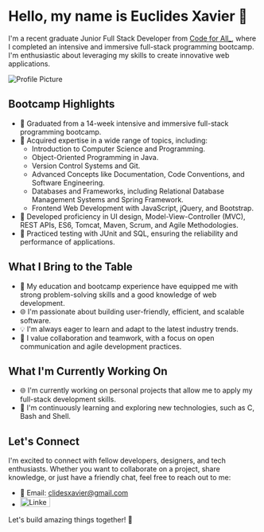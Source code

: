# Hello, my name is  Euclides Xavier 👋

I'm a recent graduate Junior Full Stack Developer from [Code for All_](https://codeforall.com/), where I completed an intensive and immersive full-stack programming bootcamp. I'm enthusiastic about leveraging my skills to create innovative web applications.

![Profile Picture](https://media2.giphy.com/media/qgQUggAC3Pfv687qPC/giphy.gif)



## Bootcamp Highlights

- 🚀 Graduated from a 14-week intensive and immersive full-stack programming bootcamp.
- 🔧 Acquired expertise in a wide range of topics, including:
  - Introduction to Computer Science and Programming.
  - Object-Oriented Programming in Java.
  - Version Control Systems and Git.
  - Advanced Concepts like Documentation, Code Conventions, and Software Engineering.
  - Databases and Frameworks, including Relational Database Management Systems and Spring Framework.
  - Frontend Web Development with JavaScript, jQuery, and Bootstrap.
- 💼 Developed proficiency in UI design, Model-View-Controller (MVC), REST APIs, ES6, Tomcat, Maven, Scrum, and Agile Methodologies.
- 🧪 Practiced testing with JUnit and SQL, ensuring the reliability and performance of applications.

## What I Bring to the Table

- 🌟 My education and bootcamp experience have equipped me with strong problem-solving skills and a good knowledge of web development.
- 🌐 I'm passionate about building user-friendly, efficient, and scalable software.
- 💡 I'm always eager to learn and adapt to the latest industry trends.
- 🤝 I value collaboration and teamwork, with a focus on open communication and agile development practices.

## What I'm Currently Working On

- 🌐 I'm currently working on personal projects that allow me to apply my full-stack development skills.
- 📖 I'm continuously learning and exploring new technologies, such as C, Bash and Shell.

## Let's Connect

I'm excited to connect with fellow developers, designers, and tech enthusiasts. Whether you want to collaborate on a project, share knowledge, or just have a friendly chat, feel free to reach out to me:

- 📧 Email: clidesxavier@gmail.com  
- <a href="https://www.linkedin.com/in/euclidesxavier/" target="_blank">
  <img src="https://upload.wikimedia.org/wikipedia/commons/thumb/0/01/LinkedIn_Logo.svg/1280px-LinkedIn_Logo.svg.png" alt="LinkedIn Profile" width="60" height="20">
</a>

Let's build amazing things together! 🚀
